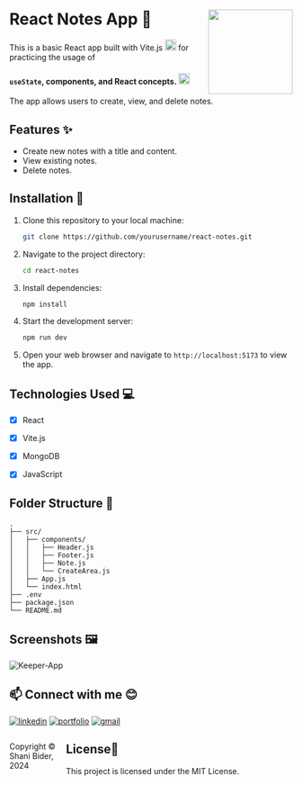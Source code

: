 # React Notes App 📝 <img align=right height=150px src="https://github.com/shanibider/React-Notes/assets/72359805/037d4f30-d4dd-4cf7-b851-09d7fafe2e4a">


This is a basic React app built with Vite.js  <img height=20px src="https://skillicons.dev/icons?i=vite"> for practicing the usage of
#### `useState`, components, and React concepts.   <img height=20px src="https://skillicons.dev/icons?i=react">
The app allows users to create, view, and delete notes.

## Features ✨

- Create new notes with a title and content.
- View existing notes.
- Delete notes.


## Installation 🚀

1. Clone this repository to your local machine:

   ```bash
   git clone https://github.com/yourusername/react-notes.git
   ```

2. Navigate to the project directory:

   ```bash
   cd react-notes
   ```

3. Install dependencies:

   ```bash
   npm install
   ```


5. Start the development server:

   ```bash
   npm run dev
   ```

6. Open your web browser and navigate to `http://localhost:5173` to view the app.



## Technologies Used 💻

- [x] React
- [x] Vite.js
- [x] MongoDB
- [x] JavaScript



## Folder Structure 📂

```
.
├── src/
│   ├── components/
│   │   ├── Header.js
│   │   ├── Footer.js
│   │   ├── Note.js
│   │   └── CreateArea.js
│   ├── App.js
│   └── index.html
├── .env
├── package.json
└── README.md
```


## Screenshots 🖼️
![Keeper-App](https://github.com/shanibider/React-Notes/assets/72359805/b37ef8a3-3eb7-4e9b-b3b2-a7a88f03cb00)



## 📫 Connect with me 😊
[![linkedin](https://img.shields.io/badge/linkedin-0A66C2?style=for-the-badge&logo=linkedin&logoColor=white)](https://www.linkedin.com/in/shani-bider/)
[![portfolio](https://img.shields.io/badge/my_portfolio-000?style=for-the-badge&logo=ko-fi&logoColor=white)](https://shanibider.github.io/Portfolio/)
[![gmail](https://img.shields.io/badge/Gmail-D14836?style=for-the-badge&logo=gmail&logoColor=white)](mailto:shanibider@gmail.com)

<footer>
<p style="float:left; width: 20%;">
Copyright © Shani Bider, 2024
</p>
</footer>

## License📄

This project is licensed under the MIT License.

